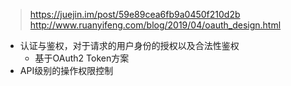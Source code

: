 > https://juejin.im/post/59e89cea6fb9a0450f210d2b
> http://www.ruanyifeng.com/blog/2019/04/oauth_design.html

- 认证与鉴权，对于请求的用户身份的授权以及合法性鉴权
  - 基于OAuth2 Token方案
- API级别的操作权限控制
